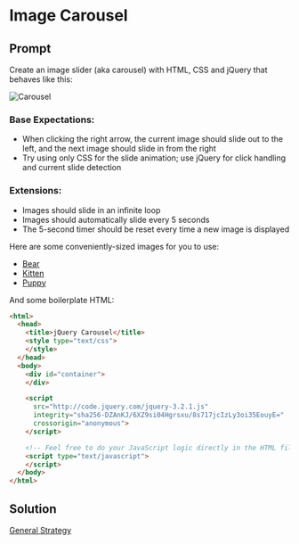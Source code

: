 # Image Carousel 

## Prompt

Create an image slider (aka carousel) with HTML, CSS and jQuery that behaves like this:

![Carousel](http://imgur.com/a/9SIqF)

### Base Expectations:

* When clicking the right arrow, the current image should slide out to the left, and the next image should slide in from the right
* Try using only CSS for the slide animation; use jQuery for click handling and current slide detection

### Extensions:

* Images should slide in an infinite loop
* Images should automatically slide every 5 seconds
* The 5-second timer should be reset every time a new image is displayed

Here are some conveniently-sized images for you to use:

* [Bear](https://placebear.com/450/300)
* [Kitten](https://placekitten.com/450/300)
* [Puppy](https://www.hearingdogs.org.uk/globalassets/sponsor/jade/jade-hero-450-300.jpg)

And some boilerplate HTML:

```html
<html>
  <head>
    <title>jQuery Carousel</title>
    <style type="text/css">
    </style>
  </head>
  <body>
    <div id="container">
    </div>

    <script
      src="http://code.jquery.com/jquery-3.2.1.js"
      integrity="sha256-DZAnKJ/6XZ9si04Hgrsxu/8s717jcIzLy3oi35EouyE="
      crossorigin="anonymous">
    </script>

    <!-- Feel free to do your JavaScript logic directly in the HTML file for the sake of time -->
    <script type="text/javascript">
    </script>
  </body>
</html>
```

## Solution

[General Strategy](https://stackoverflow.com/questions/15876754/infinity-loop-slider-concepts)